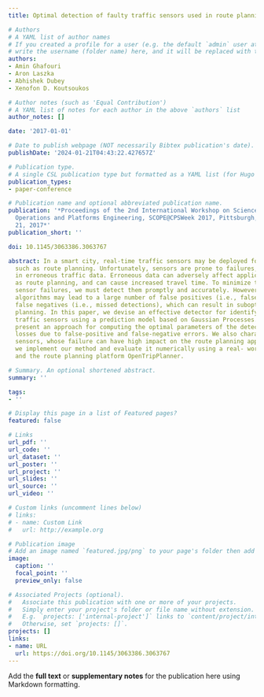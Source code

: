 ```yaml
---
title: Optimal detection of faulty traffic sensors used in route planning

# Authors
# A YAML list of author names
# If you created a profile for a user (e.g. the default `admin` user at `content/authors/admin/`), 
# write the username (folder name) here, and it will be replaced with their full name and linked to their profile.
authors:
- Amin Ghafouri
- Aron Laszka
- Abhishek Dubey
- Xenofon D. Koutsoukos

# Author notes (such as 'Equal Contribution')
# A YAML list of notes for each author in the above `authors` list
author_notes: []

date: '2017-01-01'

# Date to publish webpage (NOT necessarily Bibtex publication's date).
publishDate: '2024-01-21T04:43:22.427657Z'

# Publication type.
# A single CSL publication type but formatted as a YAML list (for Hugo requirements).
publication_types:
- paper-conference

# Publication name and optional abbreviated publication name.
publication: '*Proceedings of the 2nd International Workshop on Science of Smart City
  Operations and Platforms Engineering, SCOPE@CPSWeek 2017, Pittsburgh, PA, USA, April
  21, 2017*'
publication_short: ''

doi: 10.1145/3063386.3063767

abstract: In a smart city, real-time traffic sensors may be deployed for various applications,
  such as route planning. Unfortunately, sensors are prone to failures, which result
  in erroneous traffic data. Erroneous data can adversely affect applications such
  as route planning, and can cause increased travel time. To minimize the impact of
  sensor failures, we must detect them promptly and accurately. However, typical detection
  algorithms may lead to a large number of false positives (i.e., false alarms) and
  false negatives (i.e., missed detections), which can result in suboptimal route
  planning. In this paper, we devise an effective detector for identifying faulty
  traffic sensors using a prediction model based on Gaussian Processes. Further, we
  present an approach for computing the optimal parameters of the detector which minimize
  losses due to false-positive and false-negative errors. We also characterize critical
  sensors, whose failure can have high impact on the route planning application. Finally,
  we implement our method and evaluate it numerically using a real- world dataset
  and the route planning platform OpenTripPlanner.

# Summary. An optional shortened abstract.
summary: ''

tags:
- ''

# Display this page in a list of Featured pages?
featured: false

# Links
url_pdf: ''
url_code: ''
url_dataset: ''
url_poster: ''
url_project: ''
url_slides: ''
url_source: ''
url_video: ''

# Custom links (uncomment lines below)
# links:
# - name: Custom Link
#   url: http://example.org

# Publication image
# Add an image named `featured.jpg/png` to your page's folder then add a caption below.
image:
  caption: ''
  focal_point: ''
  preview_only: false

# Associated Projects (optional).
#   Associate this publication with one or more of your projects.
#   Simply enter your project's folder or file name without extension.
#   E.g. `projects: ['internal-project']` links to `content/project/internal-project/index.md`.
#   Otherwise, set `projects: []`.
projects: []
links:
- name: URL
  url: https://doi.org/10.1145/3063386.3063767
---
```


Add the **full text** or **supplementary notes** for the publication here using Markdown formatting.
